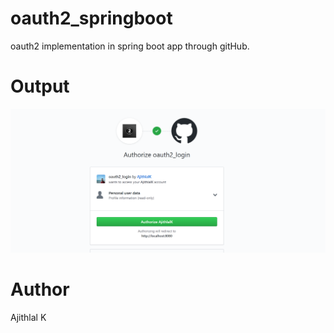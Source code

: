 # oauth2_springboot

 oauth2 implementation in spring boot app through gitHub.
 
 # Output

 ![](img/screenshot.PNG)
 
# Author
  Ajithlal K
 

